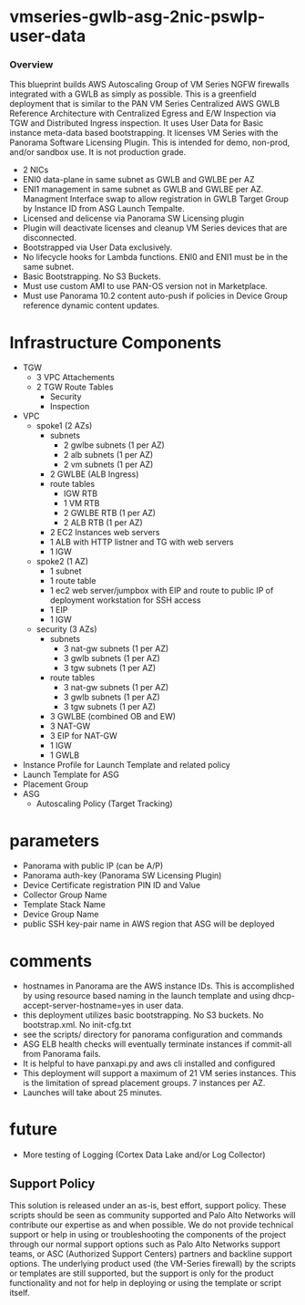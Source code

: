 # vmseries-gwlb-asg-2nic-pswlp-user-data

### Overview
This blueprint builds AWS Autoscaling Group of VM Series NGFW firewalls integrated with a GWLB as simply as possible.   This is a greenfield deployment that is similar to the PAN VM Series Centralized AWS GWLB Reference Architecture with Centralized Egress and E/W Inspection via TGW and Distributed Ingress inspection.  It uses User Data for Basic instance meta-data based bootstrapping.  It licenses VM Series with the Panorama Software Licensing Plugin.  This is intended for demo, non-prod, and/or sandbox use.  It is not production grade.

- 2 NICs
 - ENI0 data-plane in same subnet as GWLB and GWLBE per AZ
 - ENI1 management in same subnet as GWLB and GWLBE per AZ.  Managment Interface swap to allow registration in GWLB Target Group by Instance ID from ASG Launch Tempalte.
- Licensed and delicense via Panorama SW Licensing plugin
 - Plugin will deactivate licenses and cleanup VM Series devices that are disconnected.
- Bootstrapped via User Data exclusively.  
- No lifecycle hooks for Lambda functions.  ENI0 and ENI1 must be in the same subnet.
- Basic Bootstrapping.  No S3 Buckets.  
 - Must use custom AMI to use PAN-OS version not in Marketplace.
 - Must use Panorama 10.2 content auto-push if policies in Device Group reference dynamic content updates.

# Infrastructure Components
- TGW
  - 3 VPC Attachements
  - 2 TGW Route Tables
    - Security
    - Inspection
- VPC
  - spoke1 (2 AZs)
    - subnets
      - 2 gwlbe subnets (1 per AZ)
      - 2 alb subnets (1 per AZ)
      - 2 vm subnets (1 per AZ)
    - 2 GWLBE (ALB Ingress)
    - route tables
      - IGW RTB
      - 1 VM RTB
      - 2 GWLBE RTB (1 per AZ)
      - 2 ALB RTB (1 per AZ)
    - 2 EC2 Instances web servers
    - 1 ALB with HTTP listner and TG with web servers
    - 1 IGW
  - spoke2 (1 AZ)
    - 1 subnet
    - 1 route table
    - 1 ec2 web server/jumpbox with EIP and route to public IP of deployment workstation for SSH access
    - 1 EIP
    - 1 IGW
  - security (3 AZs)
    - subnets
      - 3 nat-gw subnets (1 per AZ)
      - 3 gwlb subnets (1 per AZ)
      - 3 tgw subnets (1 per AZ)
     - route tables
        - 3 nat-gw subnets (1 per AZ)
        - 3 gwlb subnets (1 per AZ)
        - 3 tgw subnets (1 per AZ)
     - 3 GWLBE (combined OB and EW)
     - 3 NAT-GW
     - 3 EIP for NAT-GW
     - 1 IGW
     - 1 GWLB
- Instance Profile for Launch Template and related policy
- Launch Template for ASG
- Placement Group
- ASG
  - Autoscaling Policy (Target Tracking)

# parameters
- Panorama with public IP (can be A/P)
- Panorama auth-key (Panorama SW Licensing Plugin)
- Device Certificate registration PIN ID and Value
- Collector Group Name
- Template Stack Name
- Device Group Name
- public SSH key-pair name in AWS region that ASG will be deployed

# comments
- hostnames in Panorama are the AWS instance IDs.  This is accomplished by using resource based naming in the launch template and using dhcp-accept-server-hostname=yes in user data.
- this deployment utilizes basic bootstrapping.  No S3 buckets.  No bootstrap.xml.  No init-cfg.txt
- see the scripts/ directory for panorama configuration and commands
- ASG ELB health checks will eventually terminate instances if commit-all from Panorama fails.
- It is helpful to have panxapi.py and aws cli installed and configured
- This deployment will support a maximum of 21 VM series instances.  This is the limitation of spread placement groups.  7 instances per AZ.
- Launches will take about 25 minutes.  

# future
- More testing of Logging (Cortex Data Lake and/or Log Collector)

## Support Policy
This solution is released under an as-is, best effort, support policy. These scripts should be seen as community supported and Palo Alto Networks will contribute our expertise as and when possible. We do not provide technical support or help in using or troubleshooting the components of the project through our normal support options such as Palo Alto Networks support teams, or ASC (Authorized Support Centers) partners and backline support options. The underlying product used (the VM-Series firewall) by the scripts or templates are still supported, but the support is only for the product functionality and not for help in deploying or using the template or script itself.


